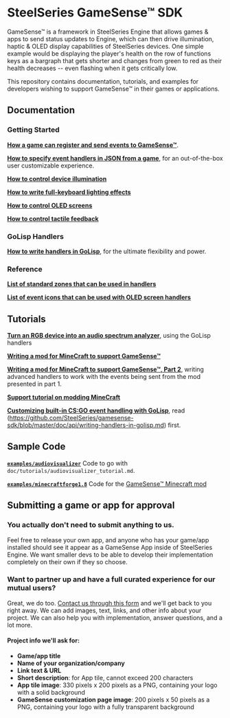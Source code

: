 # SteelSeries GameSense™ SDK #
GameSense™ is a framework in SteelSeries Engine that allows games & apps
to send status updates to Engine, which can then drive illumination,
haptic & OLED display capabilities of SteelSeries devices. One simple
example would be displaying the player's health on the row of
functions keys as a bargraph that gets shorter and changes from green
to red as their health decreases -- even flashing when it gets
critically low.

This repository contains documentation, tutorials, and examples for
developers wishing to support GameSense™ in their games or
applications.

## Documentation ##

### Getting Started
[**How a game can register and send events to GameSense™**](https://github.com/SteelSeries/gamesense-sdk/blob/master/doc/api/sending-game-events.md).

[**How to specify event handlers in JSON from a game**](https://github.com/SteelSeries/gamesense-sdk/blob/master/doc/api/writing-handlers-in-json.md), for an out-of-the-box user customizable experience.

[**How to control device illumination**](https://github.com/SteelSeries/gamesense-sdk/blob/master/doc/api/json-handlers-color.md)

[**How to write full-keyboard lighting effects**](https://github.com/SteelSeries/gamesense-sdk/blob/master/doc/api/json-handlers-full-keyboard-lighting.md)

[**How to control OLED screens**](https://github.com/SteelSeries/gamesense-sdk/blob/master/doc/api/json-handlers-screen.md)

[**How to control tactile feedback**](https://github.com/SteelSeries/gamesense-sdk/blob/master/doc/api/json-handlers-tactile.md)


### GoLisp Handlers
[**How to write handlers in GoLisp**](https://github.com/SteelSeries/gamesense-sdk/blob/master/doc/api/writing-handlers-in-golisp.md), for the ultimate flexibility and power.

### Reference
[**List of standard zones that can be used in handlers**](https://github.com/SteelSeries/gamesense-sdk/blob/master/doc/api/standard-zones.md)

[**List of event icons that can be used with OLED screen handlers**](https://github.com/SteelSeries/gamesense-sdk/blob/master/doc/api/event-icons.md)


## Tutorials ##
[**Turn an RGB device into an audio spectrum analyzer**](https://github.com/SteelSeries/gamesense-sdk/blob/master/doc/tutorials/audiovisualizer_tutorial.md), using the GoLisp handlers

[**Writing a mod for MineCraft to support GameSense™**](https://github.com/SteelSeries/gamesense-sdk/blob/master/doc/tutorials/minecraft-meet-sse.md)

[**Writing a mod for MineCraft to support GameSense™, Part 2**](https://github.com/SteelSeries/gamesense-sdk/blob/master/doc/tutorials/minecraft-meet-sse-part2.md), writing advanced handlers to work with the events being sent from the mod presented in part 1.

[**Support tutorial on modding MineCraft**](https://github.com/SteelSeries/gamesense-sdk/blob/master/doc/tutorials/creating-a-minecraft-mod.md)

[**Customizing built-in CS:GO event handling with GoLisp**](https://github.com/SteelSeries/gamesense-sdk/blob/master/doc/api/csgo-customization-with-golisp.md), read (https://github.com/SteelSeries/gamesense-sdk/blob/master/doc/api/writing-handlers-in-golisp.md) first.

## Sample Code ##

[**`examples/audiovisualizer`**](https://github.com/SteelSeries/gamesense-sdk/tree/master/examples/audiovisualizer)
Code to go with `doc/tutorials/audiovisualizer_tutorial.md`.

[**`examples/minecraftforge1.8`**](https://github.com/SteelSeries/gamesense-sdk/tree/master/examples/minecraftforge1.8)
Code for the [GameSense™ Minecraft mod](http://www.technicpack.net/modpack/steelseries-gamesensetm.675193)

## Submitting a game or app for approval ##
### You actually don't need to submit anything to us.
Feel free to release your own app, and anyone who has your game/app installed should see it appear as a GameSense App inside of SteelSeries Engine.  We want smaller devs to be able to develop their implementation completely on their own if they so choose.

### Want to partner up and have a full curated experience for our mutual users?
Great, we do too.  [Contact us through this form](https://steelseries.com/developer/contact-us) and we'll get back to you right away.  We can add images, text, links, and other info about your project.  We can also help you with implementation, answer questions, and a lot more.

#### Project info we'll ask for:
* **Game/app title**
* **Name of your organization/company**
* **Link text & URL**
* **Short description**: for App tile, cannot exceed 200 characters
* **App tile image**: 330 pixels x 200 pixels as a PNG, containing your logo with a solid background
* **GameSense customization page image**: 200 pixels x 50 pixels as a PNG, containing your logo with a fully transparent background
